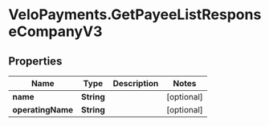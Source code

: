 # VeloPayments.GetPayeeListResponseCompanyV3

## Properties

Name | Type | Description | Notes
------------ | ------------- | ------------- | -------------
**name** | **String** |  | [optional] 
**operatingName** | **String** |  | [optional] 


